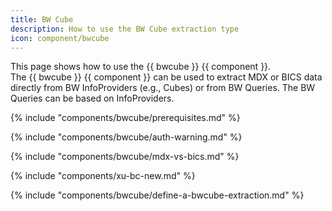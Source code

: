 ```yaml
---
title: BW Cube
description: How to use the BW Cube extraction type
icon: component/bwcube
---
```


This page shows how to use the {{ bwcube }} {{ component }}.<br>
The {{ bwcube }} {{ component }} can be used to extract MDX or BICS data directly from BW InfoProviders (e.g., Cubes) or from BW Queries. 
The BW Queries can be based on InfoProviders.


{% include "components/bwcube/prerequisites.md" %}

{% include "components/bwcube/auth-warning.md" %}

{% include "components/bwcube/mdx-vs-bics.md" %}

{% include "components/xu-bc-new.md"  %}

{% include "components/bwcube/define-a-bwcube-extraction.md" %}

